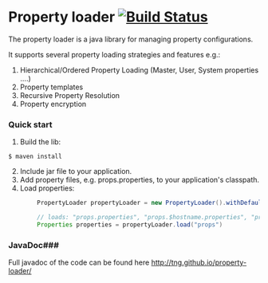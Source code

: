 # Property loader [![Build Status](https://travis-ci.org/TNG/property-loader.png?branch=master)](https://travis-ci.org/TNG/property-loader)

The property loader is a java library for managing property configurations.

It supports several property loading strategies and features e.g.:

1. Hierarchical/Ordered Property Loading (Master, User, System properties ....)
2. Property templates
3. Recursive Property Resolution
4. Property encryption

### Quick start ###

1. Build the lib:
```
$ maven install
```
2. Include jar file to your application.
3. Add property files, e.g. props.properties, to your application's classpath.
4. Load properties:

```java
        PropertyLoader propertyLoader = new PropertyLoader().withDefaultConfig();

        // loads: "props.properties", "props.$hostname.properties", "props.$user.properties" in this order
        Properties properties = propertyLoader.load("props")
```

### JavaDoc###

Full javadoc of the code can be found here http://tng.github.io/property-loader/
